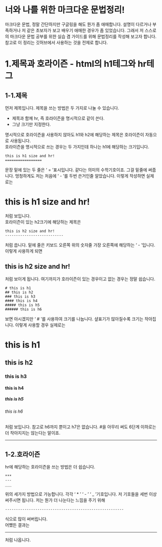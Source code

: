 너와 나를 위한 마크다운 문법정리!
======================
마크다운 문법, 정말 간단하지만 구글링을 해도 뭔가 좀 애매합니다. 설명이 다르거나 부족하거나 저 같은 초보자가 보고 배우기 애매한 경우가 좀 있었습니다. 그래서 저 스스로의 마크다운 문법 공부를 위한 실습 겸 가이드를 위해 문법정리를 작성해 보고자 합니다. 참고로 이 정리는 깃허브에서 사용하는 것을 전제로 합니다.

1.제목과 호라이즌 - html의 h1테그와 hr테그
========================================================
1-1.제목
--------
먼저 제목입니다. 제목을 쓰는 방법은 두 가지로 나눌 수 있습니다.  
* 제목과 함께 hr, 즉 호라이즌을 명시적으로 같이 쓴다.
* 그냥 크기만 지정한다.

명시적으로 호라이즌을 사용하지 않아도 h1와 h2에 해당하는 제목은 호라이즌이 자동으로 사용됩니다.  
호라이즌을 명시적으로 쓰는 경우는 두 가지인데 하나는 h1에 해당하는 크기입니다.   
```
this is h1 size and hr!
=================
```  
문장 밑에 있는 두 줄은 ‘ = ’표시입니다. 같다는 의미의 수학기호이죠. 그걸 밑줄에 써줍니다. 멍청하게도 저는 처음에 ‘ - ’를 두번 쓴거인줄 알았습니다. 이렇게 작성하면 실제로는

this is h1 size and hr!
=================
처럼 보입니다.  
호라이즌이 있는 h2크기에 해당하는 제목은
```
this is h2 size and hr!
---------------------------
```
처럼 씁니다. 밑에 줄은 키보드 오른쪽 위의 숫자줄 가장 오른쪽에 해당하는 ‘ - ’입니다. 이렇게 사용하게 되면

this is h2 size and hr!
---------------------------
처럼 보이게 됩니다. 
여기까지가 호라이즌이 있는 경우이고 없는 경우는 정말 쉽습니다.
```
# this is h1
## this is h2
### this is h3
#### this is h4
##### this is h5
###### this is h6
```
보면 아시겠지만 ‘ # ’를 사용하여 크기를 나눕니다. 샾표기가 많아질수록 크기는 작아집니다. 이렇게 사용할 경우 실제로는
# this is h1
## this is h2
### this is h3
#### this is h4
##### this is h5
###### this is h6
처럼 보입니다. 참고로 h6까지 뿐이고 h7은 없습니다. #을 아무리 써도 6단계 이하로는 더 작아지지는 않는다는 말이죠.

*********************************************

1-2.호라이즌
-----------
hr에 해당하는 호라이즌을 쓰는 방법은 더 쉽습니다.
```
***
---
___
```
위의 세가지 방법으로  가능합니다. 각각 ‘ * ’ ‘ - ’ ‘ _ ’기호입니다. 저 기호들을 세번 이상 써주시면 됩니다. 저는 뭔가 더 나눈다는 느낌을 주기 위해
```
-------------------------------------------------------
```
식으로 많이 써버립니다.  
어쨌든 결과는
***
처럼 나옵니다.